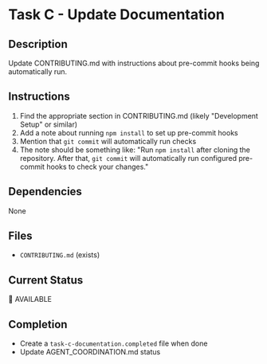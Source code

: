 # Task C - Update Documentation

## Description
Update CONTRIBUTING.md with instructions about pre-commit hooks being automatically run.

## Instructions
1. Find the appropriate section in CONTRIBUTING.md (likely "Development Setup" or similar)
2. Add a note about running `npm install` to set up pre-commit hooks
3. Mention that `git commit` will automatically run checks
4. The note should be something like: "Run `npm install` after cloning the repository. After that, `git commit` will automatically run configured pre-commit hooks to check your changes."

## Dependencies
None

## Files
- `CONTRIBUTING.md` (exists)

## Current Status
🔄 AVAILABLE

## Completion
- Create a `task-c-documentation.completed` file when done
- Update AGENT_COORDINATION.md status
